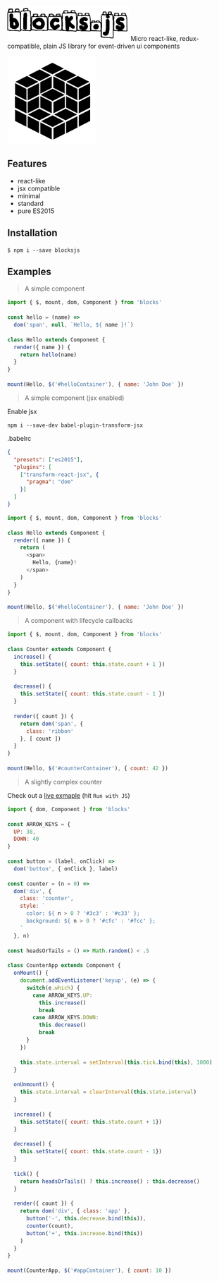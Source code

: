 ![blocks](blocks_title.png)
Micro react-like, redux-compatible, plain JS library for event-driven ui components

![](blocks.png)

## Features

* react-like
* jsx compatible
* minimal
* standard
* pure ES2015

## Installation

```
$ npm i --save blocksjs
```

## Examples

> A simple component

```javascript
import { $, mount, dom, Component } from 'blocks'

const hello = (name) =>
  dom('span', null, `Hello, ${ name }!`)

class Hello extends Component {
  render({ name }) {
    return hello(name)
  }
}

mount(Hello, $('#helloContainer'), { name: 'John Doe' })

```

> A simple component (jsx enabled)


Enable jsx
```
npm i --save-dev babel-plugin-transform-jsx
```

.babelrc
```json
{
  "presets": ["es2015"],
  "plugins": [
    ["transform-react-jsx", {
      "pragma": "dom"
    }]
  ]
}
```

```javascript
import { $, mount, dom, Component } from 'blocks'

class Hello extends Component {
  render({ name }) {
    return (
      <span>
        Hello, {name}!
      </span>
    )
  }
}

mount(Hello, $('#helloContainer'), { name: 'John Doe' })

```

> A component with lifecycle callbacks

```javascript
import { $, mount, dom, Component } from 'blocks'

class Counter extends Component {
  increase() {
    this.setState({ count: this.state.count + 1 })
  }

  decrease() {
    this.setState({ count: this.state.count - 1 })
  }

  render({ count }) {
    return dom('span', {
      class: 'ribbon'
    }, [ count ])
  }
}

mount(Hello, $('#counterContainer'), { count: 42 })

```

> A slightly complex counter

Check out a [live exmaple](http://jsbin.com/torela/edit?js,output) (hit `Run with JS`)

```javascript
import { dom, Component } from 'blocks'

const ARROW_KEYS = {
  UP: 38,
  DOWN: 40
}

const button = (label, onClick) =>
  dom('button', { onClick }, label)

const counter = (n = 0) =>
  dom('div', {
    class: 'counter',
    style: `
      color: ${ n > 0 ? '#3c3' : '#c33' };
      background: ${ n > 0 ? '#cfc' : '#fcc' };
    `
  }, n)

const headsOrTails = () => Math.random() < .5

class CounterApp extends Component {
  onMount() {
    document.addEventListener('keyup', (e) => {
      switch(e.which) {
        case ARROW_KEYS.UP:
          this.increase()
          break
        case ARROW_KEYS.DOWN:
          this.decrease()
          break
      }
    })

    this.state.interval = setInterval(this.tick.bind(this), 1000)
  }

  onUnmount() {
    this.state.interval = clearInterval(this.state.interval)
  }

  increase() {
    this.setState({ count: this.state.count + 1})
  }

  decrease() {
    this.setState({ count: this.state.count - 1})    
  }

  tick() {
    return headsOrTails() ? this.increase() : this.decrease()
  }

  render({ count }) {
    return dom('div', { class: 'app' },
      button('-', this.decrease.bind(this)),
      counter(count),
      button('+', this.increase.bind(this))
    )
  }
}

mount(CounterApp, $('#appContainer'), { count: 10 })
```
